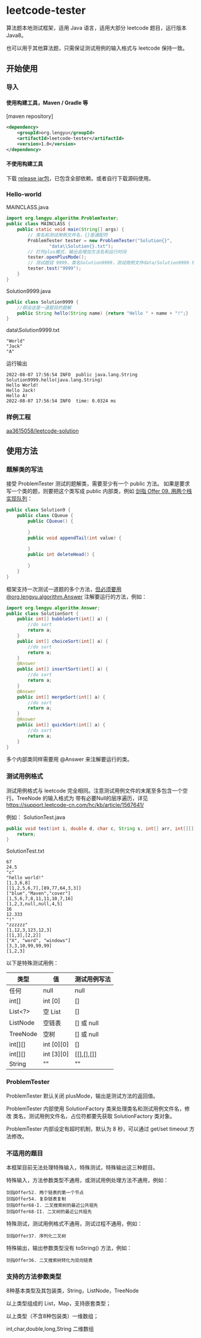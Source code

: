 # leetcode-tester
算法题本地测试框架，适用 Java 语言，适用大部分 leetcode 题目，运行版本 Java8。

也可以用于其他算法题，只需保证测试用例的输入格式与 leetcode 保持一致。

## 开始使用
### 导入
#### 使用构建工具，Maven / Gradle 等

[maven repository]

```xml
<dependency>
	<groupId>org.lengyu</groupId>
	<artifactId>leetcode-tester</artifactId>
	<version>1.0</version>
</dependency>
```

#### 不使用构建工具
下载 [release jar包](https://github.com/aa3615058/leetcode-tester/releases)，已包含全部依赖。或者自行下载源码使用。

### Hello-world

MAINCLASS.java
```java
import org.lengyu.algorithm.ProblemTester;
public class MAINCLASS {
    public static void main(String[] args) {
        // 类名和测试用例文件名，{}是通配符
        ProblemTester tester = new ProblemTester("Solution{}",
                "data\\Solution{}.txt");
        // 打开plus模式，输出会增加方法名和运行时间
        tester.openPlusMode();
        // 测试题目 9999，类名Solution9999，测试用例文件data/Solution9999.txt
        tester.test("9999");
    }
}
```
Solution9999.java
```java
public class Solution9999 {
    //假设这是一道题目的题解
    public String hello(String name) {return "Hello " + name + "!";}
}
```
data\Solution9999.txt
```
"World"
"Jack"
"A"
```
运行输出

```shell
2022-08-07 17:56:54 INFO  public java.lang.String Solution9999.hello(java.lang.String)
Hello World!
Hello Jack!
Hello A!
2022-08-07 17:56:54 INFO  time: 0.0324 ms
```

### 样例工程
[aa3615058/leetcode-solution](https://github.com/aa3615058/leetcode-solution)

## 使用方法
### 题解类的写法
接受 ProblemTester 测试的题解类，需要至少有一个 public 方法。
如果是要求写一个类的题，则要把这个类写成 public 内部类，例如 [剑指 Offer 09. 用两个栈实现队列](https://leetcode.cn/problems/yong-liang-ge-zhan-shi-xian-dui-lie-lcof/)：

```java
public class Solution9 {
    public class CQueue {
        public CQueue() {
            
        }
        public void appendTail(int value) {
            
        }
        public int deleteHead() {
            
        }
    }
}
```

框架支持一次测试一道题的多个方法，但必须要用@org.lengyu.algorithm.Answer 注解要运行的方法，例如：

```java
import org.lengyu.algorithm.Answer;
public class SolutionSort {
    public int[] bubbleSort(int[] a) {
        //do sort
        return a;
    }    
    public int[] choiceSort(int[] a) {
        //do sort
        return a;
    }    
    @Answer
    public int[] insertSort(int[] a) {
        //do sort
        return a;
    }    
    @Answer
    public int[] mergeSort(int[] a) {
        //do sort
        return a;
    }    
    @Answer
    public int[] quickSort(int[] a) {
        //do sort
        return a;
    }
}
```
多个内部类同样需要用 @Answer 来注解要运行的类。

### 测试用例格式
测试用例格式与 leetcode 完全相同。注意测试用例文件的末尾至多包含一个空行。TreeNode 的输入格式为 带有必要Null的层序遍历，详见 https://support.leetcode-cn.com/hc/kb/article/1567641/

例如：
SolutionTest.java
```java
public void test(int i, double d, char c, String s, int[] arr, int[][] arr2, String[] words, ListNode head, TreeNode root) {
    return;
}
```

SolutionTest.txt
```
67
24.5
"c"
"hello world!"
[1,3,6,8]
[[1,2,5,6,7],[89,77,64,3,3]]
["blue","Maven","cover"]
[1,5,6,7,8,11,11,10,7,16]
[1,2,3,null,null,4,5]
16
12.333
"!"
"zzzzzz"
[1,12,3,123,12,3]
[[1,3],[2,2]]
["X", "word", "windows"]
[3,3,10,99,99,99]
[1,2,3]
```

以下是特殊测试用例：

| 类型      | 值         | 测试用例写法 |
| --------- | ---------- | ------------ |
| 任何      | null       | null         |
| int[]    | int [0]    | []           |
| List\<?\>   | 空 List    | []           |
| ListNode  | 空链表     | [] 或 null   |
| TreeNode  | 空树       | [] 或 null   |
| int\[]\[] | int \[0][0] | []           |
| int\[]\[] | int \[3][0] | [[],[],[]]   |
| String    | ""         | ""           |

### ProblemTester

ProblemTester 默认关闭 plusMode，输出是测试方法的返回值。

ProblemTester 内部使用 SolutionFactory 类来处理类名和测试用例文件名，修改 类名，测试用例文件名，占位符都要先获取 SolutionFactory 类对象。

ProblemTester 内部设定有超时机制，默认为 8 秒，可以通过 get/set timeout 方法修改。

### 不适用的题目

本框架目前无法处理特殊输入，特殊测试，特殊输出这三种题目。

特殊输入，方法参数类型不通用，或测试用例处理方法不通用，例如：

```
剑指Offer52. 两个链表的第一个节点
剑指Offer54. 复杂链表复制
剑指Offer68-I. 二叉搜索树的最近公共祖先
剑指Offer68-II. 二叉树的最近公共祖先
```

特殊测试，测试用例格式不通用，测试过程不通用，例如：

```
剑指Offer37. 序列化二叉树
```

特殊输出，输出参数类型没有 toString() 方法，例如：

```
剑指Offer36. 二叉搜索树转化为双向链表
```


### 支持的方法参数类型

8种基本类型及其包装类，String，ListNode，TreeNode

以上类型组成的 List，Map，支持嵌套类型；

以上类型（不含8种包装类）一维数组；

int,char,double,long,String 二维数组